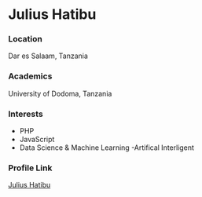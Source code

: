 # Julius Hatibu

### Location

Dar es Salaam, Tanzania

### Academics

University of Dodoma, Tanzania

### Interests

- PHP
- JavaScript
- Data Science & Machine Learning
-Artifical Interligent

### Profile Link

[Julius Hatibu](julius091)
